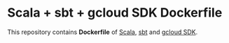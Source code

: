 # Scala + sbt + gcloud SDK Dockerfile

This repository contains **Dockerfile** of [Scala](http://www.scala-lang.org), [sbt](http://www.scala-sbt.org) and [gcloud SDK](https://cloud.google.com/sdk/).


